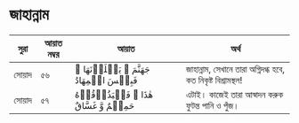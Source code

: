 # জাহান্নাম
|সুরা|আয়াত নম্বর|আয়াত|অর্থ|
|---|---|---|---| 
|সোয়াদ|৫৬|جَهَنَّمَ ۚ یَصۡلَوۡنَهَا ۚ فَبِئۡسَ الۡمِهَادُ|জাহান্নাম, সেখানে তারা অগ্নিদগ্ধ হবে, কত নিকৃষ্ট বিশ্রামস্থল!|
|সোয়াদ|৫৭| هٰذَا ۙ فَلۡیَذُوۡقُوۡهُ حَمِیۡمٌ وَّ غَسَّاقٌ |এটাই। কাজেই তারা আস্বাদন করুক ফুটন্ত পানি ও পুঁজ।|
